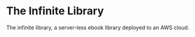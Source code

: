 # The Infinite Library

The infinite library, a server-less ebook library deployed to an AWS cloud.
